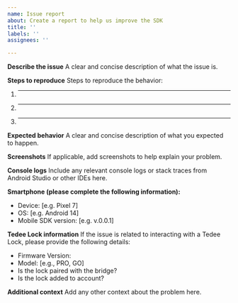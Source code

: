 ```yaml
---
name: Issue report
about: Create a report to help us improve the SDK
title: ''
labels: ''
assignees: ''

---
```


**Describe the issue**
A clear and concise description of what the issue is.

**Steps to reproduce**
Steps to reproduce the behavior:
1. _____
2. _____
3. _____

**Expected behavior**
A clear and concise description of what you expected to happen.

**Screenshots**
If applicable, add screenshots to help explain your problem.

**Console logs**
Include any relevant console logs or stack traces from Android Studio or other IDEs here.

**Smartphone (please complete the following information):**
 - Device: [e.g. Pixel 7]
 - OS: [e.g. Android 14]
 - Mobile SDK version: [e.g. v.0.0.1]

**Tedee Lock information**
If the issue is related to interacting with a Tedee Lock, please provide the following details: 
 - Firmware Version:
 - Model: [e.g., PRO, GO]
 - Is the lock paired with the bridge?
 - Is the lock added to account?

**Additional context**
Add any other context about the problem here.
